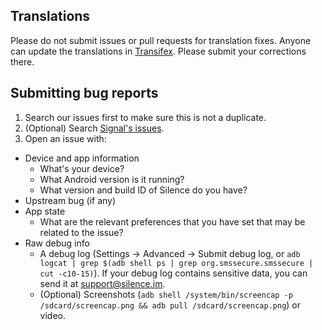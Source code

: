## Translations

Please do not submit issues or pull requests for translation fixes. Anyone can update the translations in [Transifex](https://www.transifex.com/silence/silence/).
Please submit your corrections there.


## Submitting bug reports

1. Search our issues first to make sure this is not a duplicate.
2. (Optional) Search [Signal's issues](https://github.com/WhisperSystems/Signal-Android/issues).
3. Open an issue with:
  * Device and app information
    * What's your device?
    * What Android version is it running?
    * What version and build ID of Silence do you have?
  * Upstream bug (if any)
  * App state
    * What are the relevant preferences that you have set that may be related to the issue?
  * Raw debug info
    * A debug log (Settings → Advanced → Submit debug log, or `adb logcat | grep $(adb shell ps | grep org.smssecure.smssecure | cut -c10-15)`). If your debug log contains sensitive data, you can send it at support@silence.im.
    * (Optional) Screenshots (`adb shell /system/bin/screencap -p /sdcard/screencap.png && adb pull /sdcard/screencap.png`) or video.
